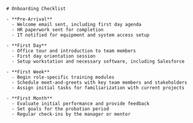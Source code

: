 
    # Onboarding Checklist
    
    - **Pre-Arrival**
      - Welcome email sent, including first day agenda
      - HR paperwork sent for completion
      - IT notified for equipment and system access setup
    
    - **First Day**
      - Office tour and introduction to team members
      - First day orientation session
      - Setup workstation and necessary software, including Salesforce
    
    - **First Week**
      - Begin role-specific training modules
      - Schedule meet-and-greets with key team members and stakeholders
      - Assign initial tasks for familiarization with current projects
    
    - **First Month**
      - Evaluate initial performance and provide feedback
      - Set goals for the probation period
      - Regular check-ins by the manager or mentor
    